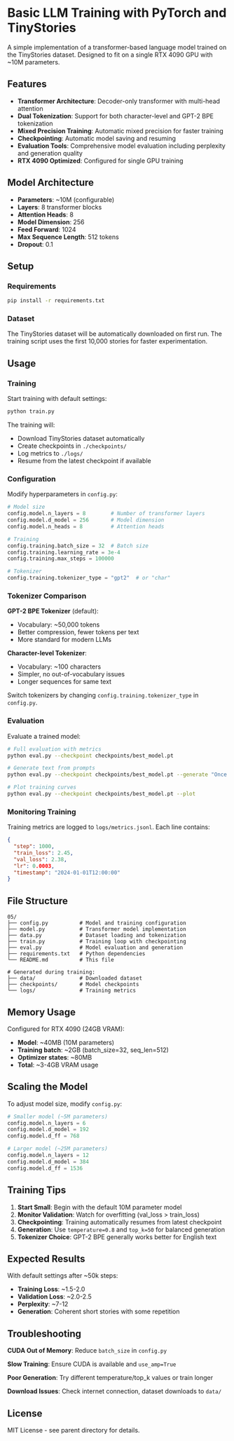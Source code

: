 # Basic LLM Training with PyTorch and TinyStories

A simple implementation of a transformer-based language model trained on the TinyStories dataset. Designed to fit on a single RTX 4090 GPU with ~10M parameters.

## Features

- **Transformer Architecture**: Decoder-only transformer with multi-head attention
- **Dual Tokenization**: Support for both character-level and GPT-2 BPE tokenization  
- **Mixed Precision Training**: Automatic mixed precision for faster training
- **Checkpointing**: Automatic model saving and resuming
- **Evaluation Tools**: Comprehensive model evaluation including perplexity and generation quality
- **RTX 4090 Optimized**: Configured for single GPU training

## Model Architecture

- **Parameters**: ~10M (configurable)
- **Layers**: 8 transformer blocks
- **Attention Heads**: 8
- **Model Dimension**: 256
- **Feed Forward**: 1024
- **Max Sequence Length**: 512 tokens
- **Dropout**: 0.1

## Setup

### Requirements

```bash
pip install -r requirements.txt
```

### Dataset

The TinyStories dataset will be automatically downloaded on first run. The training script uses the first 10,000 stories for faster experimentation.

## Usage

### Training

Start training with default settings:

```bash
python train.py
```

The training will:
- Download TinyStories dataset automatically
- Create checkpoints in `./checkpoints/`
- Log metrics to `./logs/`
- Resume from the latest checkpoint if available

### Configuration

Modify hyperparameters in `config.py`:

```python
# Model size
config.model.n_layers = 8        # Number of transformer layers
config.model.d_model = 256       # Model dimension
config.model.n_heads = 8         # Attention heads

# Training
config.training.batch_size = 32  # Batch size
config.training.learning_rate = 3e-4
config.training.max_steps = 100000

# Tokenizer
config.training.tokenizer_type = "gpt2"  # or "char"
```

### Tokenizer Comparison

**GPT-2 BPE Tokenizer** (default):
- Vocabulary: ~50,000 tokens
- Better compression, fewer tokens per text
- More standard for modern LLMs

**Character-level Tokenizer**:
- Vocabulary: ~100 characters  
- Simpler, no out-of-vocabulary issues
- Longer sequences for same text

Switch tokenizers by changing `config.training.tokenizer_type` in `config.py`.

### Evaluation

Evaluate a trained model:

```bash
# Full evaluation with metrics
python eval.py --checkpoint checkpoints/best_model.pt

# Generate text from prompts
python eval.py --checkpoint checkpoints/best_model.pt --generate "Once upon a time" "The little girl"

# Plot training curves
python eval.py --checkpoint checkpoints/best_model.pt --plot
```

### Monitoring Training

Training metrics are logged to `logs/metrics.jsonl`. Each line contains:

```json
{
  "step": 1000,
  "train_loss": 2.45,
  "val_loss": 2.38,
  "lr": 0.0003,
  "timestamp": "2024-01-01T12:00:00"
}
```

## File Structure

```
05/
├── config.py          # Model and training configuration
├── model.py           # Transformer model implementation  
├── data.py            # Dataset loading and tokenization
├── train.py           # Training loop with checkpointing
├── eval.py            # Model evaluation and generation
├── requirements.txt   # Python dependencies
└── README.md          # This file

# Generated during training:
├── data/              # Downloaded dataset
├── checkpoints/       # Model checkpoints
└── logs/              # Training metrics
```

## Memory Usage

Configured for RTX 4090 (24GB VRAM):
- **Model**: ~40MB (10M parameters)
- **Training batch**: ~2GB (batch_size=32, seq_len=512)
- **Optimizer states**: ~80MB
- **Total**: ~3-4GB VRAM usage

## Scaling the Model

To adjust model size, modify `config.py`:

```python
# Smaller model (~5M parameters)
config.model.n_layers = 6
config.model.d_model = 192
config.model.d_ff = 768

# Larger model (~25M parameters)  
config.model.n_layers = 12
config.model.d_model = 384
config.model.d_ff = 1536
```

## Training Tips

1. **Start Small**: Begin with the default 10M parameter model
2. **Monitor Validation**: Watch for overfitting (val_loss > train_loss)
3. **Checkpointing**: Training automatically resumes from latest checkpoint
4. **Generation**: Use `temperature=0.8` and `top_k=50` for balanced generation
5. **Tokenizer Choice**: GPT-2 BPE generally works better for English text

## Expected Results

With default settings after ~50k steps:
- **Training Loss**: ~1.5-2.0
- **Validation Loss**: ~2.0-2.5  
- **Perplexity**: ~7-12
- **Generation**: Coherent short stories with some repetition

## Troubleshooting

**CUDA Out of Memory**: Reduce `batch_size` in `config.py`

**Slow Training**: Ensure CUDA is available and `use_amp=True`

**Poor Generation**: Try different temperature/top_k values or train longer

**Download Issues**: Check internet connection, dataset downloads to `data/`

## License

MIT License - see parent directory for details.